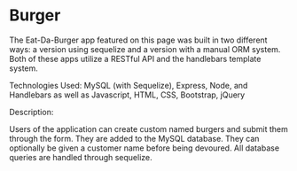 # Burger

The Eat-Da-Burger app featured on this page was built in two different ways: a version using sequelize and a version with a manual ORM system. Both of these apps utilize a RESTful API and the handlebars template system. 

Technologies Used: MySQL (with Sequelize), Express, Node, and Handlebars as well as Javascript, HTML, CSS, Bootstrap, jQuery

Description:

Users of the application can create custom named burgers and submit them through the form. They are added to the MySQL database. They can optionally be given a customer name before being devoured. All database queries are handled through sequelize.